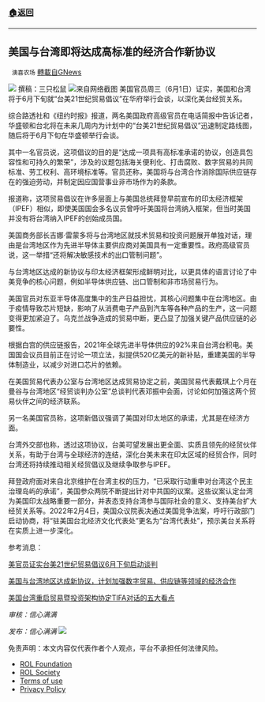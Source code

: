 ###  [:house:返回](README.md)
---


## 美国与台湾即将达成高标准的经济合作新协议
` 澳喜农场` [轉載自GNews](https://gnews.org/zh-hans/2656023/)

![](https://assets.gnews.org/wp-content/uploads/2022/06/image-2608_1654257863.png) 
撰稿：三只松鼠
 ![](https://assets.gnews.org/wp-content/uploads/2022/06/Picture2_1654257891.png)来自网络截图 
美国官员周三（6月1日）证实，美国和台湾将于6月下旬就“台美21世纪贸易倡议”在华府举行会谈，以深化美台经贸关系。
 
综合路透社和《纽约时报》报道，两名美国政府高级官员在电话简报中告诉记者，华盛顿和台北将在未来几周内为计划中的“台美21世纪贸易倡议”迅速制定路线图，随后将于6月下旬在华盛顿举行会谈。
 
其中一名官员说，这项倡议的目的是“达成一项具有高标准承诺的协议，创造具包容性和可持久的繁荣”，涉及的议题包括海关便利化、打击腐败、数字贸易的共同标准、劳工权利、高环境标准等。官员还称，美国将与台湾合作消除国际供应链存在的强迫劳动，并制定因应国营事业非市场作为的条款。
 
报道称，这项贸易倡议在许多层面上与美国总统拜登早前宣布的印太经济框架（IPEF）相似，即使美国国会多名议员曾呼吁美国将台湾纳入框架，但当时美国并没有将台湾纳入IPEF的创始成员国。
 
美国商务部长吉娜·雷蒙多将与台湾地区就技术贸易和投资问题展开单独对话，理由是台湾地区作为先进半导体主要供应商对美国具有一定重要性。政府高级官员说，这一举措“还将解决敏感技术的出口管制问题”。
 
与台湾地区达成的新协议与印太经济框架形成鲜明对比，以更具体的语言讨论了中美竞争的核心问题，例如半导体供应链、出口管制和非市场贸易行为。
 
美国官员对东亚半导体高度集中的生产日益担忧，其核心问题集中在台湾地区。由于疫情导致芯片短缺，影响了从消费电子产品到汽车等各种产品的生产，这一问题变得更加紧迫了。乌克兰战争造成的贸易中断，更凸显了加强关键产品供应链的必要性。
 
根据白宫的供应链报告，2021年全球先进半导体供应的92%来自台湾台积电。美国国会议员目前正在讨论一项立法，拟提供520亿美元的新补贴，重建美国的半导体制造业，以减少对进口芯片的依赖。
 
在美国贸易代表办公室与台湾地区达成贸易协定之前，美国贸易代表戴琪上个月在曼谷与台湾地区“经贸谈判办公室”总谈判代表邓振中会面，讨论如何加强这两个贸易伙伴之间的经济联系。
 
另一名美国官员称，这项新倡议强调了美国对印太地区的承诺，尤其是在经济方面。
 
台湾外交部也称，透过这项协议，台美可望发展出更全面、实质且领先的经贸伙伴关系，有助于台湾与全球经济的连结，深化台美未来在印太区域的经贸合作，同时台湾还将持续推动相关经贸倡议及继续争取参与IPEF。
 
拜登政府面对来自北京维护在台湾主权的压力，“已采取行动重申对台湾这个民主治理岛屿的承诺”，美国参众两院不断提出针对中共国的议案。这些议案认定台湾为美国印太战略重要一部分，并表态支持台湾参与国际社会的意义、支持美台扩大经贸关系等。2022年2月4日，美国众议院表决通过美国竞争法案，呼吁行政部门启动协商，将“驻美国台北经济文化代表处”更名为“台湾代表处”，预示美台关系将在实质上进一步深化。
 
参考消息：
 
[美官员证实台美21世纪贸易倡议6月下旬启动谈判](http://www.kzaobao.com/guping/20220602/118346.html)
 
[美国与台湾地区达成新协议，计划加强数字贸易、供应链等领域的经济合作](https://www.caus.com/detail/57437)
 
[美国台湾重启贸易暨投资架构协定TIFA对话的五大看点](https://www.bbc.com/zhongwen/simp/world-57684436)
 
*审核：信心满满*
 
*发布：信心满满*
 ![](https://assets.gnews.org/wp-content/uploads/2022/06/HA-5_1653969527-400x225-1_1654058550.jpg) 

免责声明：本文内容仅代表作者个人观点，平台不承担任何法律风险。
  
- [ROL Foundation](https://rolfoundation.org/)
- [ROL Society](https://rolsociety.org/)
- [Terms of use](https://gnews.org/terms-of-use-3/)
- [Privacy Policy](https://gnews.org/privacy-policy/)
